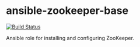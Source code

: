 # ansible-zookeeper-base
[![Build Status](https://travis-ci.org/erbriones/ansible-zookeeper-base.svg?branch=master)](https://travis-ci.org/erbriones/ansible-zookeeper-base)

Ansible role for installing and configuring ZooKeeper.
